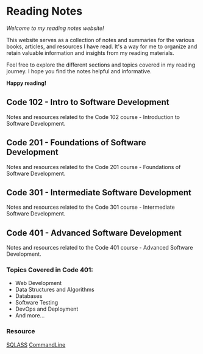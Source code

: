# Reading Notes

*Welcome to my reading notes website!*

This website serves as a collection of notes and summaries for the various books, articles, and resources I have read. It's a way for me to organize and retain valuable information and insights from my reading materials.

Feel free to explore the different sections and topics covered in my reading journey. I hope you find the notes helpful and informative.

**Happy reading!**

## Code 102 - Intro to Software Development

Notes and resources related to the Code 102 course - Introduction to Software Development.

## Code 201 - Foundations of Software Development

Notes and resources related to the Code 201 course - Foundations of Software Development.

## Code 301 - Intermediate Software Development

Notes and resources related to the Code 301 course - Intermediate Software Development.

## Code 401 - Advanced Software Development

Notes and resources related to the Code 401 course - Advanced Software Development.

### Topics Covered in Code 401:

- Web Development
- Data Structures and Algorithms
- Databases
- Software Testing
- DevOps and Deployment
- And more...


### Resource 
[SQLASS](./SQL.md)
[CommandLine](./The%20Command%20Line.md)